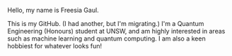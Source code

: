 Hello, my name is Freesia Gaul. 

This is my GitHub. (I had another, but I'm migrating.) I'm a Quantum Engineering (Honours) student at UNSW, and am highly interested in areas such as machine learning and quantum computing. I am also a keen hobbiest for whatever looks fun!
